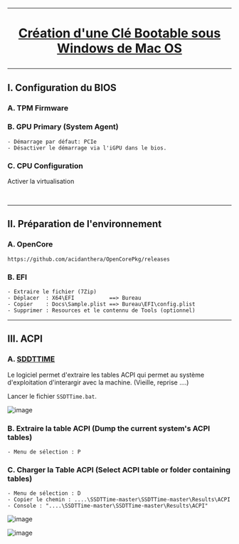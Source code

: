 ---------------------------------------------------------------------------------------------------------------
# <p align='center'> [Création d'une Clé Bootable sous Windows de Mac OS](https://github.com/acidanthera/OpenCorePkg/releases)

---------------------------------------------------------------------------------------------------------------
## I. Configuration du BIOS
### A. TPM Firmware
### B. GPU Primary (System Agent)
```
- Démarrage par défaut: PCIe
- Désactiver le démarrage via l'iGPU dans le bios.
```
### C. CPU Configuration
Activer la virtualisation


<br />

---------------------------------------------------------------------------------------------------------------
## II. Préparation de l'environnement
### A. OpenCore
```
https://github.com/acidanthera/OpenCorePkg/releases
```

### B. EFI
```
- Extraire le fichier (7Zip)
- Déplacer  : X64\EFI           ==> Bureau
- Copier    : Docs\Sample.plist ==> Bureau\EFI\config.plist
- Supprimer : Resources et le contennu de Tools (optionnel)
```

---------------------------------------------------------------------------------------------------------------
## III. ACPI
### A. [SDDTTIME](https://github.com/corpnewt/SSDTTime/archive/refs/heads/master.zip)
Le logiciel permet d'extraire les tables ACPI qui permet au système d'exploitation d'interargir avec la machine. (Vieille, reprise ....)

Lancer le fichier `SSDTTime.bat`.

![image](https://github.com/user-attachments/assets/79a60e7e-724e-4b39-a429-b631f2fb3195)

### B. Extraire la table ACPI (Dump the current system's ACPI tables)
```
- Menu de sélection : P
```

### C. Charger la Table ACPI (Select ACPI table or folder containing tables)
```
- Menu de sélection : D
- Copier le chemin : ....\SSDTTime-master\SSDTTime-master\Results\ACPI
- Console : "....\SSDTTime-master\SSDTTime-master\Results\ACPI"
```

![image](https://github.com/user-attachments/assets/3ad303f6-1d58-49b0-a3f6-bd2f0eb470ac)

![image](https://github.com/user-attachments/assets/c6553d63-b6a9-4401-bb27-374af8649fd8)



